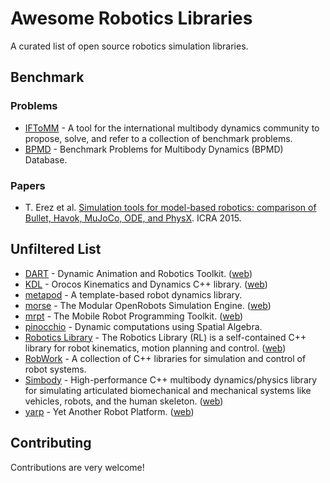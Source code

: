 # Awesome Robotics Libraries

A curated list of open source robotics simulation libraries.

## Benchmark

### Problems

* [IFToMM](http://iftomm-multibody.org/benchmark/) - A tool for the international multibody dynamics community to propose, solve, and refer to a collection of benchmark problems.
* [BPMD](https://grasp.robotics.cs.rpi.edu/bpmd/) - Benchmark Problems for Multibody Dynamics (BPMD) Database.

### Papers

* T. Erez et al. [Simulation tools for model-based robotics: comparison of Bullet, Havok, MuJoCo, ODE, and PhysX](http://ieeexplore.ieee.org/xpls/abs_all.jsp?arnumber=7139807). ICRA 2015.

## Unfiltered List

* [DART](https://github.com/dartsim/dart.git) - Dynamic Animation and Robotics Toolkit. ([web](http://dartsim.github.io/))
* [KDL](https://github.com/orocos/orocos_kinematics_dynamics) - Orocos Kinematics and Dynamics C++ library. ([web](http://www.orocos.org/kdl))
* [metapod](https://github.com/laas/metapod) - A template-based robot dynamics library.
* [morse](https://github.com/morse-simulator/morse) - The Modular OpenRobots Simulation Engine. ([web](http://morse-simulator.github.io/))
* [mrpt](https://github.com/MRPT/mrpt) - The Mobile Robot Programming Toolkit. ([web](http://www.mrpt.org/))
* [pinocchio](https://github.com/stack-of-tasks/pinocchio) - Dynamic computations using Spatial Algebra.
* [Robotics Library](https://github.com/roboticslibrary/rl) - The Robotics Library (RL) is a self-contained C++ library for robot kinematics, motion planning and control. ([web](http://www.roboticslibrary.org/))
* [RobWork](http://www.robwork.dk/apidoc/nightly/rw/index.html) - A collection of C++ libraries for simulation and control of robot systems.
* [Simbody](https://github.com/simbody/simbody.git) - High-performance C++ multibody dynamics/physics library for simulating articulated biomechanical and mechanical systems like vehicles, robots, and the human skeleton. ([web](https://simtk.org/home/simbody/))
* [yarp](https://github.com/robotology/yarp) - Yet Another Robot Platform. ([web](http://www.yarp.it/))

## Contributing

Contributions are very welcome!
